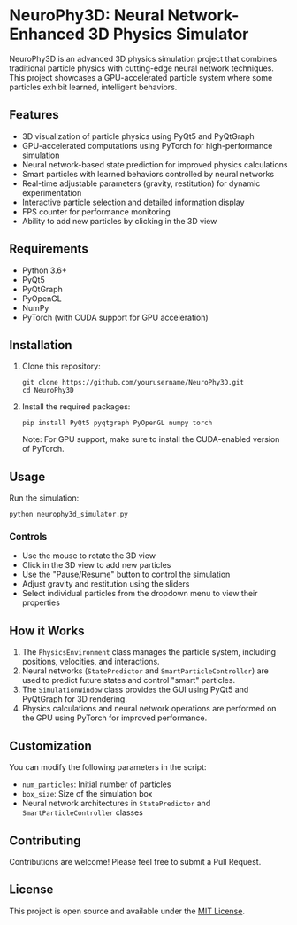 # NeuroPhy3D: Neural Network-Enhanced 3D Physics Simulator

NeuroPhy3D is an advanced 3D physics simulation project that combines traditional particle physics with cutting-edge neural network techniques. This project showcases a GPU-accelerated particle system where some particles exhibit learned, intelligent behaviors.

## Features

- 3D visualization of particle physics using PyQt5 and PyQtGraph
- GPU-accelerated computations using PyTorch for high-performance simulation
- Neural network-based state prediction for improved physics calculations
- Smart particles with learned behaviors controlled by neural networks
- Real-time adjustable parameters (gravity, restitution) for dynamic experimentation
- Interactive particle selection and detailed information display
- FPS counter for performance monitoring
- Ability to add new particles by clicking in the 3D view

## Requirements

- Python 3.6+
- PyQt5
- PyQtGraph
- PyOpenGL
- NumPy
- PyTorch (with CUDA support for GPU acceleration)

## Installation

1. Clone this repository:
   ```
   git clone https://github.com/yourusername/NeuroPhy3D.git
   cd NeuroPhy3D
   ```

2. Install the required packages:
   ```
   pip install PyQt5 pyqtgraph PyOpenGL numpy torch
   ```

   Note: For GPU support, make sure to install the CUDA-enabled version of PyTorch.

## Usage

Run the simulation:

```
python neurophy3d_simulator.py
```

### Controls

- Use the mouse to rotate the 3D view
- Click in the 3D view to add new particles
- Use the "Pause/Resume" button to control the simulation
- Adjust gravity and restitution using the sliders
- Select individual particles from the dropdown menu to view their properties

## How it Works

1. The `PhysicsEnvironment` class manages the particle system, including positions, velocities, and interactions.
2. Neural networks (`StatePredictor` and `SmartParticleController`) are used to predict future states and control "smart" particles.
3. The `SimulationWindow` class provides the GUI using PyQt5 and PyQtGraph for 3D rendering.
4. Physics calculations and neural network operations are performed on the GPU using PyTorch for improved performance.

## Customization

You can modify the following parameters in the script:

- `num_particles`: Initial number of particles
- `box_size`: Size of the simulation box
- Neural network architectures in `StatePredictor` and `SmartParticleController` classes

## Contributing

Contributions are welcome! Please feel free to submit a Pull Request.

## License

This project is open source and available under the [MIT License](LICENSE).
